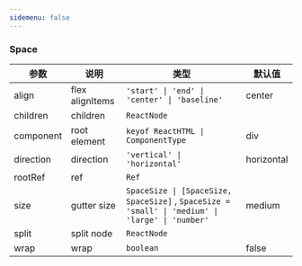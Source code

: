 ```yaml
---
sidemenu: false
---
```


### Space


| 参数	|说明	|类型	|默认值
| --- | --- | --- | ---
| align | flex alignItems	 | `'start' \| 'end' \| 'center' \| 'baseline'` | center
| children | children | `ReactNode` |
| component | root element | `keyof ReactHTML \| ComponentType` | div
| direction | direction | `'vertical' \| 'horizontal'` | horizontal
| rootRef | ref | `Ref` |
| size | gutter size	| `SpaceSize \| [SpaceSize, SpaceSize]` , `SpaceSize = 'small' \| 'medium' \| 'large' \| 'number'` | medium
| split | split node	| `ReactNode` |
| wrap | wrap | `boolean` | false
